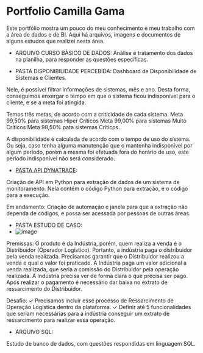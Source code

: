 # Portfolio Camilla Gama 

Este portfólio mostra um pouco do meu conhecimento e meu trabalho com a área de dados e de BI. 
Aqui há arquivos, imagens e documentos de alguns estudos que realizei nesta área.


- ARQUIVO CURSO BÁSICO DE DADOS:
  Análise e tratamento dos dados na planilha, para responder as questões específicas.
  

- PASTA DISPONIBILIDADE PERCEBIDA: 
Dashboard de Disponibilidade de Sistemas e Clientes. 

Nele, é possível filtrar informações de sistemas, mês e ano. Desta forma, conseguimos enxergar o tempo em que o sistema ficou indisponível para o cliente, e se a meta foi atingida. 

Temos três metas, de acordo com a criticidade de cada sistema. 
Meta 99,50% para sistemas Hiper Críticos
Meta 99,00% para sistemas Muito Críticos
Meta 98,50% pata sistemas Críticos. 

A disponibilidade é calculada de acordo com o tempo de uso do sistema. Ou seja, caso tenha alguma manutenção que o mantenha indisponível por algum período, porém a mesma foi efetuada fora do horário de uso, este período indisponível não será considerado. 


- [PASTA API DYNATRACE](https://github.com/camilla-gama/Portfoliodedados/tree/main/API%20Dynatrace):

Criação de API em Python para extração de dados de um sistema de monitoramento. 
Nela contém o código Python para extração, e o código para a execução. 

Em andamento: Criação de automação e janela para que a extração não dependa de códigos, e possa ser acessada por pessoas de outras áreas.



- PASTA ESTUDO DE CASO:
- ![image](https://github.com/user-attachments/assets/b9eaf6ec-bc5c-4669-ab91-e66ba87b1427)

  
Premissas:
O produto é da Indústria, porém, quem realiza a venda é o Distribuidor (Operador Logístico). Portanto, a indústria paga o distribuidor pela venda realizada. Precisamos garantir que o Distribuidor realizou a venda e qual o valor foi praticado.
A Indústria paga um valor adicional a venda realizada, que seria a comissão do Distribuidor pela operação realizada. A Indústria precisa ver de forma clara o que precisa ser pago.
Após realizar o pagamento é necessário dar baixa no extrato de ressarcimento do Distribuidor.

Desafio:
✓ Precisamos incluir esse processo de Ressarcimento de Operação Logística dentro da
plataforma.
✓ Definir até 5 funcionalidades que seriam necessárias para a indústria conseguir um extrato
de ressarcimento para realizar essa operação.


- ARQUIVO SQL:

Estudo de banco de dados, com questões respondidas em linguagem SQL.



